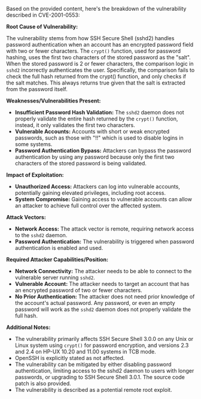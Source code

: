Based on the provided content, here's the breakdown of the vulnerability described in CVE-2001-0553:

**Root Cause of Vulnerability:**

The vulnerability stems from how SSH Secure Shell (sshd2) handles password authentication when an account has an encrypted password field with two or fewer characters. The `crypt()` function, used for password hashing, uses the first two characters of the stored password as the "salt". When the stored password is 2 or fewer characters, the comparison logic in `sshd2` incorrectly authenticates the user. Specifically, the comparison fails to check the full hash returned from the crypt() function, and only checks if the salt matches. This always returns true given that the salt is extracted from the password itself.

**Weaknesses/Vulnerabilities Present:**

*   **Insufficient Password Hash Validation:** The `sshd2` daemon does not properly validate the entire hash returned by the `crypt()` function, instead, it only validates the first two characters.
*   **Vulnerable Accounts:** Accounts with short or weak encrypted passwords, such as those with "!!" which is used to disable logins in some systems.
*   **Password Authentication Bypass:** Attackers can bypass the password authentication by using any password because only the first two characters of the stored password is being validated.

**Impact of Exploitation:**

*   **Unauthorized Access:** Attackers can log into vulnerable accounts, potentially gaining elevated privileges, including root access.
*   **System Compromise:** Gaining access to vulnerable accounts can allow an attacker to achieve full control over the affected system.

**Attack Vectors:**

*   **Network Access:** The attack vector is remote, requiring network access to the `sshd2` daemon.
*   **Password Authentication:** The vulnerability is triggered when password authentication is enabled and used.

**Required Attacker Capabilities/Position:**

*   **Network Connectivity:** The attacker needs to be able to connect to the vulnerable server running `sshd2`.
*   **Vulnerable Account:** The attacker needs to target an account that has an encrypted password of two or fewer characters.
*   **No Prior Authentication:** The attacker does not need prior knowledge of the account's actual password. Any password, or even an empty password will work as the `sshd2` daemon does not properly validate the full hash.

**Additional Notes:**

*   The vulnerability primarily affects SSH Secure Shell 3.0.0 on any Unix or Linux system using `crypt()` for password encryption, and versions 2.3 and 2.4 on HP-UX 10.20 and 11.00 systems in TCB mode.
*   OpenSSH is explicitly stated as not affected.
*   The vulnerability can be mitigated by either disabling password authentication, limiting access to the sshd2 daemon to users with longer passwords, or upgrading to SSH Secure Shell 3.0.1. The source code patch is also provided.
* The vulnerability is described as a potential remote root exploit.